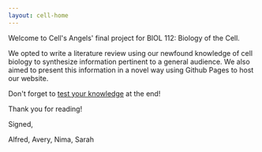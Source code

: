 ```yaml
---
layout: cell-home
---
```


Welcome to Cell's Angels' final project for BIOL 112: Biology of the Cell. 

We opted to write a literature review using our newfound knowledge of cell biology to synthesize information pertinent to a general audience. We also aimed to present this information in a novel way using Github Pages to host our website.

Don't forget to [test your knowledge](\quiz) at the end!


Thank you for reading!

Signed, 

Alfred, Avery, Nima, Sarah